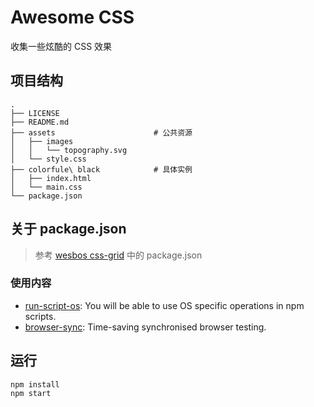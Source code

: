 # Awesome CSS

收集一些炫酷的 CSS 效果

## 项目结构

```
.
├── LICENSE
├── README.md
├── assets						# 公共资源		
│   ├── images
│   │   └── topography.svg
│   └── style.css
├── colorfule\ black  			# 具体实例
│   ├── index.html
│   └── main.css
└── package.json
```

## 关于 package.json

> 参考 [wesbos css-grid](https://github.com/wesbos/css-grid) 中的 package.json

### 使用内容

- [run-script-os](https://www.npmjs.com/package/run-script-os): You will be able to use OS specific operations in npm scripts.
- [browser-sync](https://browsersync.io): Time-saving synchronised browser testing.

## 运行

```
npm install
npm start
```
